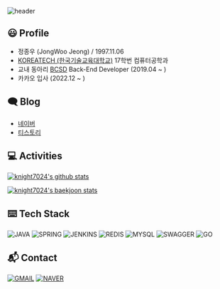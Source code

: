 ![header](https://capsule-render.vercel.app/api?type=Waving&color=timeGradient&height=240&section=header&text=Hello,%20World!&fontSize=50&animation=fadeIn)

## 😃 Profile
* 정종우 (JongWoo Jeong) / 1997.11.06
* [KOREATECH (한국기술교육대학교)](https://www.koreatech.ac.kr) 17학번 컴퓨터공학과
* 교내 동아리 [BCSD](https://bcsdlab.com/) Back-End Developer (2019.04 ~ )
* 카카오 입사 (2022.12 ~ )

## 🗨 Blog
- [네이버](https://blog.naver.com/knight7024)
- [티스토리](https://knight7024.tistory.com)

## 💻 Activities
[![knight7024's github stats](https://github-readme-stats.vercel.app/api?username=knight7024&show_icons=true&theme=dracula)](https://github.com/anuraghazra/github-readme-stats)

[![knight7024's baekjoon stats](http://mazassumnida.wtf/api/v2/generate_badge?boj=knight7024)](https://solved.ac/knight7024)

## ⌨️ Tech Stack
![JAVA](https://img.shields.io/badge/Java-007396?style=flat-square&logo=Java&logoColor=white) ![SPRING](https://img.shields.io/badge/Spring-6db33f?style=flat-square&logo=Spring&logoColor=white) ![JENKINS](https://img.shields.io/badge/Jenkins-d24939?style=flat-square&logo=Jenkins&logoColor=white) ![REDIS](https://img.shields.io/badge/Redis-dc382d?style=flat-square&logo=Redis&logoColor=white) ![MYSQL](https://img.shields.io/badge/MySQL-4479a1?style=flat-square&logo=MySQL&logoColor=white) ![SWAGGER](https://img.shields.io/badge/Swagger-85ea2d?style=flat-square&logo=Swagger&logoColor=black) ![GO](https://img.shields.io/badge/Go-00ADD8?style=flat-square&logo=Go&logoColor=white)

## 📬 Contact
[![GMAIL](https://img.shields.io/badge/Gmail-d14836?style=flat-square&logo=Gmail&logoColor=white&link=mailto:night08241@gmail.com)](mailto:night08241@gmail.com)
[![NAVER](https://img.shields.io/badge/Naver-03C75A?style=flat-square&logo=Naver&logoColor=white&link=mailto:knight7024@naver.com)](mailto:knight7024@naver.com)
